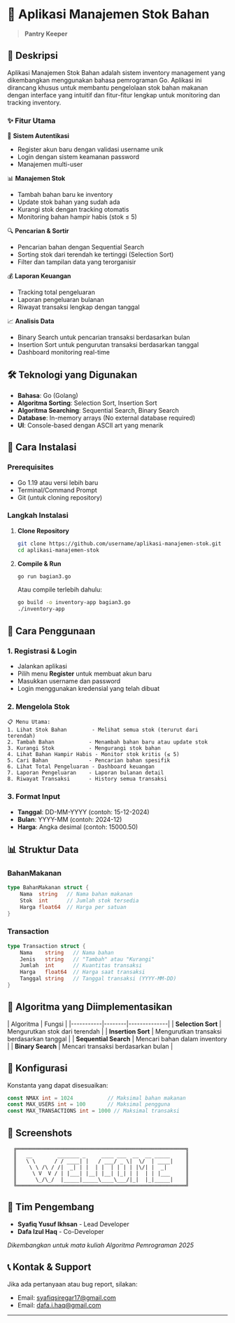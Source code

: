 # 🚀 Aplikasi Manajemen Stok Bahan

> **Pantry Keeper**

## 📖 Deskripsi

Aplikasi Manajemen Stok Bahan adalah sistem inventory management yang dikembangkan menggunakan bahasa pemrograman Go. Aplikasi ini dirancang khusus untuk membantu pengelolaan stok bahan makanan dengan interface yang intuitif dan fitur-fitur lengkap untuk monitoring dan tracking inventory.

### ✨ Fitur Utama

🔐 **Sistem Autentikasi**
- Register akun baru dengan validasi username unik
- Login dengan sistem keamanan password
- Manajemen multi-user

📊 **Manajemen Stok**
- Tambah bahan baru ke inventory
- Update stok bahan yang sudah ada
- Kurangi stok dengan tracking otomatis
- Monitoring bahan hampir habis (stok ≤ 5)

🔍 **Pencarian & Sortir**
- Pencarian bahan dengan Sequential Search
- Sorting stok dari terendah ke tertinggi (Selection Sort)
- Filter dan tampilan data yang terorganisir

💰 **Laporan Keuangan**
- Tracking total pengeluaran
- Laporan pengeluaran bulanan
- Riwayat transaksi lengkap dengan tanggal

📈 **Analisis Data**
- Binary Search untuk pencarian transaksi berdasarkan bulan
- Insertion Sort untuk pengurutan transaksi berdasarkan tanggal
- Dashboard monitoring real-time

## 🛠️ Teknologi yang Digunakan

- **Bahasa**: Go (Golang)
- **Algoritma Sorting**: Selection Sort, Insertion Sort
- **Algoritma Searching**: Sequential Search, Binary Search
- **Database**: In-memory arrays (No external database required)
- **UI**: Console-based dengan ASCII art yang menarik

## 🚀 Cara Instalasi

### Prerequisites
- Go 1.19 atau versi lebih baru
- Terminal/Command Prompt
- Git (untuk cloning repository)

### Langkah Instalasi

1. **Clone Repository**
   ```bash
   git clone https://github.com/username/aplikasi-manajemen-stok.git
   cd aplikasi-manajemen-stok
   ```

2. **Compile & Run**
   ```bash
   go run bagian3.go
   ```

   Atau compile terlebih dahulu:
   ```bash
   go build -o inventory-app bagian3.go
   ./inventory-app
   ```

## 📱 Cara Penggunaan

### 1. Registrasi & Login
- Jalankan aplikasi
- Pilih menu **Register** untuk membuat akun baru
- Masukkan username dan password
- Login menggunakan kredensial yang telah dibuat

### 2. Mengelola Stok
```
📋 Menu Utama:
1. Lihat Stok Bahan        - Melihat semua stok (terurut dari terendah)
2. Tambah Bahan           - Menambah bahan baru atau update stok
3. Kurangi Stok           - Mengurangi stok bahan
4. Lihat Bahan Hampir Habis - Monitor stok kritis (≤ 5)
5. Cari Bahan             - Pencarian bahan spesifik
6. Lihat Total Pengeluaran - Dashboard keuangan
7. Laporan Pengeluaran    - Laporan bulanan detail
8. Riwayat Transaksi      - History semua transaksi
```

### 3. Format Input
- **Tanggal**: DD-MM-YYYY (contoh: 15-12-2024)
- **Bulan**: YYYY-MM (contoh: 2024-12)
- **Harga**: Angka desimal (contoh: 15000.50)

## 📊 Struktur Data

### BahanMakanan
```go
type BahanMakanan struct {
    Nama  string   // Nama bahan makanan
    Stok  int      // Jumlah stok tersedia
    Harga float64  // Harga per satuan
}
```

### Transaction
```go
type Transaction struct {
    Nama    string   // Nama bahan
    Jenis   string   // "Tambah" atau "Kurangi"
    Jumlah  int      // Kuantitas transaksi
    Harga   float64  // Harga saat transaksi
    Tanggal string   // Tanggal transaksi (YYYY-MM-DD)
}
```

## 🎯 Algoritma yang Diimplementasikan

| Algoritma | Fungsi | 
|-----------|--------|--------------|
| **Selection Sort** | Mengurutkan stok dari terendah | 
| **Insertion Sort** | Mengurutkan transaksi berdasarkan tanggal | 
| **Sequential Search** | Mencari bahan dalam inventory | 
| **Binary Search** | Mencari transaksi berdasarkan bulan | 

## 🔧 Konfigurasi

Konstanta yang dapat disesuaikan:
```go
const NMAX int = 1024           // Maksimal bahan makanan
const MAX_USERS int = 100       // Maksimal pengguna
const MAX_TRANSACTIONS int = 1000 // Maksimal transaksi
```

## 📸 Screenshots

```
  ╔══════════════════════════════════════════════════════╗
  ║   __        _______ _     ____ ___  __  __ _____     ║
  ║   \ \      / / ____| |   / ___/ _ \|  \/  | ____|    ║
  ║    \ \ /\ / /|  _| | |  | |  | | | | |\/| |  _|      ║
  ║     \ V  V / | |___| |__| |__| |_| | |  | | |___     ║
  ║      \_/\_/  |_____|_____\____\___/|_|  |_|_____|    ║
  ╚══════════════════════════════════════════════════════╝
```

## 👥 Tim Pengembang

- **Syafiq Yusuf Ikhsan** - Lead Developer
- **Dafa Izul Haq** - Co-Developer

*Dikembangkan untuk mata kuliah Algoritma Pemrograman 2025*



## 📞 Kontak & Support

Jika ada pertanyaan atau bug report, silakan:
- Email: syafiqsiregar17@gmail.com
- Email: dafa.i.haq@gmail.com

---
